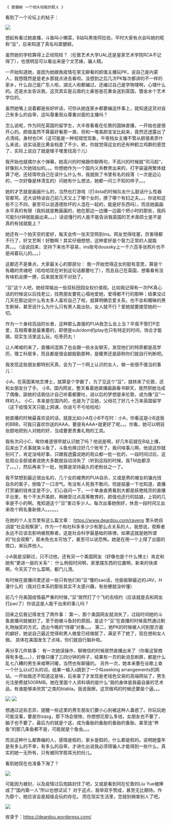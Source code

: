     《 窦健颖 一个彻头彻尾的假人 》

看到了一个论坛上的帖子：

![](https://64.media.tumblr.com/6e4d838ccb8f8233bb7aa06f7d48331f/0d761ffc9b450555-49/s2048x3072/e3260aacf3ff5221dd89fe2872133da90d7a27c3.png)

想起有看过她直播，斗鱼叫小懒菜，B站叫黑夜阿拉伯，平时大家有点会叫她的昵称“豆”，后来知道了真名叫窦健颖。

虽然她的学校算得上正经院校？（伦敦艺术大学UAL还是皇家艺术学院RCA不记得了），也很明显可以看出来是个文艺婊，骗人精。 

一开始知道她，是因为她跟我疫情在家无聊看的颜值主播玩PK，说自己是内蒙人，我想既然是是老乡那就点进去看呗。没想到之后几次PK每次都讲的不一样的家乡，什么自己是广东人啦，湖北人啦都编过，还编过自己是学物理啊，心理什么的。还是水友告诉我，这货其实是云南的土豪爸爸花重金送到英国，镀金水个艺术学位的。

虽然她嘴上说着都是些好听话，可你从她连家乡都要编这件事上，就知道这货对自己有多么的自卑，这叫尊重观众尊重对面的主播吗？

怎么说呢，作为同在英国的留学生，大半夜看看在伦敦的国妹直播，一开始也是很开心的。颜值虽然不算最好看那一类，但和一堆美颜宝宝比起来，竟然还透露出了点清纯，身材也OK（这可能是一种视错觉现象，午夜档女主播不管从颜值素质什么来说，说实话是比黄金档差了不少。欸，你就觉得这女的还有种鹤立鸡群的感觉了，实际上说白了就是矮子堆里找高个儿）

我开始也就偶尔水个弹幕，她高兴的时候跟你聊两句，不高兴的时候就“司马脸“，好像别人欠她钱似的。。。你想她作为一个国内义务教育出来的，打字装逼用繁体就算了吧，还经常吹自己在读什么什么书，我就挑了书里有名的段落（一次是边沁的，一次好像是林清玄的）问她有什么想法，她都一问三不知的样子。。。

她的才艺就是画画什么的，当然也打游戏（打dota的时候队友什么脏话什么性器官都骂，还大谈特谈自己前几天又上了哪个女的，撩了哪个有妇之夫。。。你说和这些不三不四，甚至可以说道德败坏的人混在一起的，能是好东西吗）。而且她画画水平真的有限（我妈就是教画画的，她在那边一边播一边画个把小时的那些，我妈可能5分钟就能画出来。。。）话说懂行的人能不能告诉我英国的艺术类硕士是不是真的有钱就能上？

她还有一个拍天空的爱好，每天会传一张天空照到ins。网友觉得哇塞，厉害得都不行了，好文艺啊！好酷啊！其实仔细想想，这种爱好是个智力正常的人就能弄。。。（话说回来，坚持下来也不容易，ins账号doussky上一千六百多张照片也不是闹着玩儿的。。。）

这都还不是重点，大家最关心的那部分： 我一开始觉得这女的挺有意思，算是个有趣的灵魂吧（哈哈哈现在听到这句话都要吐了），而且自己在英国，想看看有没有啥机会撩一撩，后来就发现不对劲了。

“豆”这个人吧，她经常输出一些双标田园女权价值观。比如我记得有一次PK真心话的时候说以后找老公，找男朋友要死心塌地爱她，爱得都不行的那种；结果没过几天在那边说什么有太多人喜欢自己了啦，就算明确恋爱关系，也不会和暧昧的男生断掉，甚至说什么为什么只有男人能出轨，女人就不行？爱她就要接受她的一切。

作为一个身经百战的长者，这种那么直接的PUA我怎么会上当？毕竟不管打P恋爱，互相尊重是最重要的，即使是sub/dom的play也只有特定的时间，场合才能搞，现实生活里这么玩，吃枣药丸！

让人唏嘘的来了，直播间混熟了也会跟一些水友聊天，发现他们的特质都是高学历，理工科居多，而且都是很会献殷勤那种，是暖男还是舔狗你们就自行判断吧。

我发现这些朋友都特别天真，会为了一个网上认识的女人，做一些很不值当的事儿：

小A，在英国某地念博士，就算是个学霸了，为了见这个“豆”，就转来了伦敦，还和女朋友分了手。
小B，国内网友，整天看着她直播画画看书聊天，竟然把她当成了偶像，舔她的话我估计自己听着都要吐，说以后的梦想是来伦敦，成为像“豆”一样的人。
小C，本来是在国内的，也是为了见她，父母花了好几十万来英国留学（这下疫情天天只能上网课，你说亏不亏哈哈哈）

她直播的时候最喜欢说的话，就是比如小A在小B不在时：小A，你看这是小B送我的BBB，可我只喜欢你送的AAA，要是有AAA+就更好了呢。。。你看，她可以明目张胆地把别人对她的好，当成要更贵重礼物的工具。

我有次问小C，唉你难道很早就认识她了吗？他说是啊，好几年前就在B站上播，后来出了点事就来斗鱼了，斗鱼也换过好几个账号了。我问啥事儿啊，他说这你就别问了，肯定没啥好事，只跟我透露说她的观众都一批一批的，一段时间过后，这批观众全部或者说绝大多数就自动消失了（听到这段的时候，我TM血都凉了。。。），然后再来下一批，他算是坚持最久的老粉丝之一了。 

我不禁想到最近很出名的，几个女的被男的PUA自杀，又或是男的被女的骗光钱自杀的案子，倒吸了一口凉气。有没有人死我不敢问，但是掂量一下也知道，直播打赏骗的钱肯定是不少。扪心自问一下，一个单身直男看到大都是妖艳贱货的直播平台里，有个不太开美颜，稍微受过点高等教育的，颜值也还行的姑娘，上钩的几率是不小的啊。鬼知道这个“豆”害过多少人。每次出事她倒好，休息一段时间又出来改个网名重新做人。。。。。。

在她的个人主页里有这么篇文章： https://www.deardou.com/ravens 里头她自诩是“社会观察家”。作为一个和社科多多少少有那么点关系的人，我想说，观察者永远不应该去影响被观察者。这是社会科学最基础的铁律。如果这就是她所谓的“社会观察”，那未免也太可怕了，甚至可以说恐怖。她是在用一个上得了台面的借口，来玩弄他人。

小A我是没聊过，只不过他，还有另一个美国网友（好像也是个什么博士）肯定和她有“更进一层的关系“： 什么例假时间啊，家里摆东西的位置啊，新来的快递啊，今天买了什么菜啊，都门儿清。

有时候在直播间里还说一些只有他们和”豆“懂的sao话，也偷偷聊最近的JAV，H漫什么的（我对日本系的那些其实不太感兴趣，有些梗就没听懂）

前几个月美国疫情最严重的时候，”豆“居然打了个飞的去纽约（应该就是去和网友打pao了）你说这是人能干出来的事儿吗？

回来之后我记得发生了两件事： 
第一，那个美国网友就消失了，过段时间她的斗鱼直播间就被封了。至于她被斗鱼封的原因，是这个“豆”在直播的时候竟然通过刷礼物抽奖的方式，选出今晚的“侍寝”对象。。。
第二，她PK的时候被人问到那方面的癖好，她说自己最近觉得和男人做爱已经做腻了，满足不了她了，现在想和女人做。 具体在美国发生了点啥，你们就自行脑补啦。

再分享几件轶事： 
有一次她误操作，聊微信的时候居然直播出来了（你看这智商得有多低。。。），好像只播了三四分钟的样子，结果有一页的新消息刷屏，都是什么乱七八糟的男生来嘘寒问暖，当然也有聊骚的。
另外一次，她本来要在谷歌上查一个什么以s打头的词，结果一输入s跳到了一个叫seeking arrangements的网站。一开始我还不知道这是啥，后来查了才发现是老钱色交易的高端网站了，男生光注册费就500RMB。她在里面个人资料填的是什么“我的身体是我最自豪的艺术品，有谁能够来欣赏”之类的blabla。我说我擦，这货做鸡的时候还要装个逼。。。

![](https://64.media.tumblr.com/063e0a8611f810c7fc4a2abbd236415a/0d761ffc9b450555-b3/s1280x1920/00bf751e8e1c6f0a6edd936f2b41436248787df2.png)
![](https://64.media.tumblr.com/5eb925a82aad3e561d05fb4fd4f26d29/0d761ffc9b450555-0d/s1280x1920/ca5751d2419b0872947891ae846593e6fbcd79ea.png)

想通过这些志异，提醒一些这里的男生朋友们要小心别被这种人蛊惑了。你玩玩她可能没事，要是你zqsg，那下场会很惨。你想想花那么多钱，女朋友也不要了，脑子也不要了，最后为的就是个这，成为备胎的备胎的备胎的备胎，甚至连“养鱼”的那几条鱼都不是，可能就是个鱼虫。。。 

而且这种什么都靠编的人，感情是假的，家乡是假的，什么都是假的。说明她童年是有多么的不幸，有多么的自卑，才进化出说我必须得骗人才能得到一些什么，真实的她一无所有，只有被同学扇耳光的份儿。

看到她现在也准备下海了？

![](https://64.media.tumblr.com/751aefa199c095920ba22983aa92a002/0d761ffc9b450555-c7/s1280x1920/063e7ea4955df326b31e7c0ed252fbca9de78c0a.png)

可能因为被封，以及疫情过后炮路封住了吧，又或是看到同在伦敦的Liu Yue被捧成了“国内第一人”所以也想试试？ 对于这点，我举双手赞成，甚至无比期待。作为那个，她应该会是超级会玩的存在。 而在现实生活里，您就别祸害别人了吧。

![](https://64.media.tumblr.com/2e33b03861e2d32078df05307202bae1/d764b2414672cbd4-af/s1280x1920/7c43472625661eb714c0d07ac4f50e5ebb934cbc.jpg)

收录于：https://deardou.wordpress.com/
